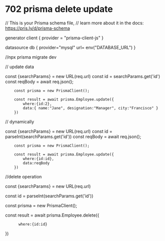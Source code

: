 # 702 prisma delete update
// This is your Prisma schema file,
// learn more about it in the docs: https://pris.ly/d/prisma-schema

generator client {
  provider = "prisma-client-js"
}

datasource db {
  provider="mysql"
  url= env("DATABASE_URL")
}

//npx prisma migrate dev

// update data


const {searchParams} = new URL(req.url)
        const id = searchParams.get('id')
        const reqBody = await req.json();

        const prisma = new PrismaClient();

        const result = await prisma.Employee.update({
            where:{id:2},
            data:{ name:"Jane", designation:"Manager", city:"Francisco" }
        })



// dynamically 

const {searchParams} = new URL(req.url)
        const id = parseInt(searchParams.get('id'))
        const reqBody = await req.json();

        const prisma = new PrismaClient();

        const result = await prisma.Employee.update({
            where:{id:id},
            data:reqBody
        })


//delete operation

 const {searchParams} = new URL(req.url)

const id = parseInt(searchParams.get('id'))
      
const prisma = new PrismaClient();

const result = await prisma.Employee.delete({
          
          where:{id:id}
            
  })

